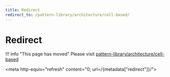 ```yaml
---
title: Redirect
redirect_to: /pattern-library/architecture/cell-based/
---
```


# Redirect

!!! info "This page has moved"
    Please visit [pattern-library/architecture/cell-based](../../pattern-library/architecture/cell-based.md)

<meta http-equiv="refresh" content="0; url=/{metadata["redirect"]}/">